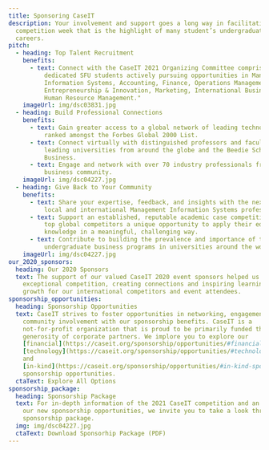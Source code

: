 ```yaml
---
title: Sponsoring CaseIT
description: Your involvement and support goes a long way in facilitating a
  competition week that is the highlight of many student’s undergraduate
  careers.
pitch:
  - heading: Top Talent Recruitment
    benefits:
      - text: Connect with the CaseIT 2021 Organizing Committee comprised of 42 driven,
          dedicated SFU students actively pursuing opportunities in Management
          Information Systems, Accounting, Finance, Operations Management,
          Entrepreneurship & Innovation, Marketing, International Business, and
          Human Resource Management."
    imageUrl: img/dsc03831.jpg
  - heading: Build Professional Connections
    benefits:
      - text: Gain greater access to a global network of leading technology companies
          ranked amongst the Forbes Global 2000 List.
      - text: Connect virtually with distinguished professors and faculty advisors from
          leading universities from around the globe and the Beedie School of
          Business.
      - text: Engage and network with over 70 industry professionals from the Vancouver
          business community.
    imageUrl: img/dsc04227.jpg
  - heading: Give Back to Your Community
    benefits:
      - text: Share your expertise, feedback, and insights with the next generation of
          local and international Management Information Systems professionals.
      - text: Support an established, reputable academic case competition by providing
          top global competitors a unique opportunity to apply their educational
          knowledge in a meaningful, challenging way.
      - text: Contribute to building the prevalence and importance of technology focused
          undergraduate business programs in universities around the world.
    imageUrl: img/dsc04227.jpg
our_2020_sponsors:
  heading: Our 2020 Sponsors
  text: The support of our valued CaseIT 2020 event sponsors helped us execute an
    exceptional competition, creating connections and inspiring learning and
    growth for our international competitors and event attendees.
sponsorship_opportunities:
  heading: Sponsorship Opportunities
  text: CaseIT strives to foster opportunities in networking, engagement and
    community involvement with our sponsorship benefits. CaseIT is a
    not-for-profit organization that is proud to be primarily funded through the
    generosity of corporate partners. We implore you to explore our
    [financial](https://caseit.org/sponsorship/opportunities/#financial-sponsorship),
    [technology](https://caseit.org/sponsorship/opportunities/#technology-sponsorship),
    and
    [in-kind](https://caseit.org/sponsorship/opportunities/#in-kind-sponsorship)
    sponsorship opportunities.
  ctaText: Explore All Options
sponsorship_package:
  heading: Sponsorship Package
  text: For in-depth information of the 2021 CaseIT competition and an outline of
    our new sponsorship opportunities, we invite you to take a look through our
    sponsorship package.
  img: img/dsc04227.jpg
  ctaText: Download Sponsorhip Package (PDF)
---
```

